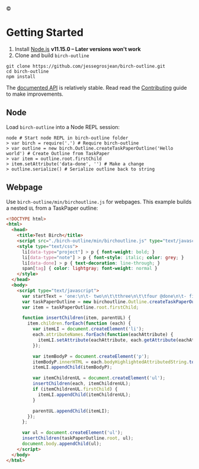 
©️
# Getting Started

1. Install [Node.js](http://nodejs.org) **v11.15.0 – Later versions won't work**
2. Clone and build `birch-outline`

```shell
git clone https://github.com/jessegrosjean/birch-outline.git
cd birch-outline
npm install
```

The [documented API](./api.md) is relatively stable. Read read the [Contributing](./contributing.md) guide to make improvements.

## Node

Load `birch-outline` into a Node REPL session:

```shell
node # Start node REPL in birch-outline folder
> var birch = require('.') # Require birch-outline
> var outline = new birch.Outline.createTaskPaperOutline('Hello world') # Create Outline from TaskPaper
> var item = outline.root.firstChild
> item.setAttribute('data-done', '') # Make a change
> outline.serialize() # Serialize outline back to string
```

## Webpage

Use `birch-outline/min/birchoutline.js` for webpages. This example builds a nested `UL` from a TaskPaper outline:


```html
<!DOCTYPE html>
<html>
  <head>
    <title>Test Birch</title>
    <script src="./birch-outline/min/birchoutline.js" type="text/javascript"></script>
    <style type="text/css">
      li[data-type="project"] > p { font-weight: bold; }
      li[data-type="note"] > p { font-style: italic; color: grey; }
      li[data-done] > p { text-decoration: line-through; }
      span[tag] { color: lightgray; font-weight: normal }
    </style>
  </head>
  <body>
    <script type="text/javascript">
      var startText = 'one:\n\t- two\n\t\tthree\n\t\tfour @done\n\t- five\n\t\tsix';
      var taskPaperOutline = new birchoutline.Outline.createTaskPaperOutline(startText);
      var item = taskPaperOutline.root.firstChild;

      function insertChildren(item, parentUL) {
        item.children.forEach(function (each) {
          var itemLI = document.createElement('li');
          each.attributeNames.forEach(function(eachAttribute) {
            itemLI.setAttribute(eachAttribute, each.getAttribute(eachAttribute));
          });

          var itemBodyP = document.createElement('p');
          itemBodyP.innerHTML = each.bodyHighlightedAttributedString.toInlineBMLString();
          itemLI.appendChild(itemBodyP);

          var itemChildrenUL = document.createElement('ul');
          insertChildren(each, itemChildrenUL);
          if (itemChildrenUL.firstChild) {
            itemLI.appendChild(itemChildrenUL);
          }

          parentUL.appendChild(itemLI);
        });
      };

      var ul = document.createElement('ul');
      insertChildren(taskPaperOutline.root, ul);
      document.body.appendChild(ul);
    </script>
  </body>
</html>
```
